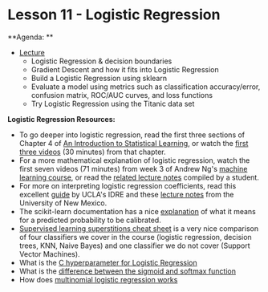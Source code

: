 # Lesson 11 - Logistic Regression

**Agenda: **
* [Lecture](https://github.com/ga-students/ds-dc-22/tree/master/1_lessons/11-logistic-regression/assets)
   * Logistic Regression & decision boundaries
   * Gradient Descent and how it fits into Logistic Regression
   * Build a Logistic Regression using sklearn
   * Evaluate a model using metrics such as classification accuracy/error, confusion matrix, ROC/AUC curves, and loss functions
   * Try Logistic Regression using the Titanic data set


**Logistic Regression Resources:**
* To go deeper into logistic regression, read the first three sections of Chapter 4 of [An Introduction to Statistical Learning](http://www-bcf.usc.edu/~gareth/ISL/), or watch the [first three videos](http://www.dataschool.io/15-hours-of-expert-machine-learning-videos/) (30 minutes) from that chapter.
* For a more mathematical explanation of logistic regression, watch the first seven videos (71 minutes) from week 3 of Andrew Ng's [machine learning course](https://www.coursera.org/learn/machine-learning/home/info), or read the [related lecture notes](http://www.holehouse.org/mlclass/06_Logistic_Regression.html) compiled by a student.
* For more on interpreting logistic regression coefficients, read this excellent [guide](http://www.ats.ucla.edu/stat/mult_pkg/faq/general/odds_ratio.htm) by UCLA's IDRE and these [lecture notes](http://www.unm.edu/~schrader/biostat/bio2/Spr06/lec11.pdf) from the University of New Mexico.
* The scikit-learn documentation has a nice [explanation](http://scikit-learn.org/stable/modules/calibration.html) of what it means for a predicted probability to be calibrated.
* [Supervised learning superstitions cheat sheet](http://ryancompton.net/assets/ml_cheat_sheet/supervised_learning.html) is a very nice comparison of four classifiers we cover in the course (logistic regression, decision trees, KNN, Naive Bayes) and one classifier we do not cover (Support Vector Machines).
* What is the [C hyperparameter for Logistic Regression](http://scikit-learn.org/stable/auto_examples/linear_model/plot_logistic_l1_l2_sparsity.html)
* What is the [difference between the sigmoid and softmax function](http://dataaspirant.com/2017/03/07/difference-between-softmax-function-and-sigmoid-function/)
* How does [multinomial logistic regression works](http://dataaspirant.com/2017/03/14/multinomial-logistic-regression-model-works-machine-learning/)

